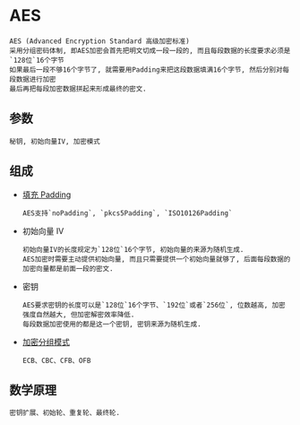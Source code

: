 # AES

    AES (Advanced Encryption Standard 高级加密标准) 
    采用分组密码体制, 即AES加密会首先把明文切成一段一段的, 而且每段数据的长度要求必须是`128位`16个字节
    如果最后一段不够16个字节了, 就需要用Padding来把这段数据填满16个字节, 然后分别对每段数据进行加密
    最后再把每段加密数据拼起来形成最终的密文.

## 参数

    秘钥, 初始向量IV, 加密模式

## 组成

- [填充 Padding](crypt-padding.md)

      AES支持`noPadding`, `pkcs5Padding`, `ISO10126Padding`

- 初始向量 IV

      初始向量IV的长度规定为`128位`16个字节, 初始向量的来源为随机生成.
      AES加密时需要主动提供初始向量, 而且只需要提供一个初始向量就够了, 后面每段数据的加密向量都是前面一段的密文.  

- 密钥

      AES要求密钥的长度可以是`128位`16个字节、`192位`或者`256位`, 位数越高, 加密强度自然越大, 但加密解密效率降低.
      每段数据加密使用的都是这一个密钥, 密钥来源为随机生成.

- [加密分组模式](crypt-mode.md)

      ECB、CBC、CFB、OFB

## 数学原理

    密钥扩展、初始轮、重复轮、最终轮.
